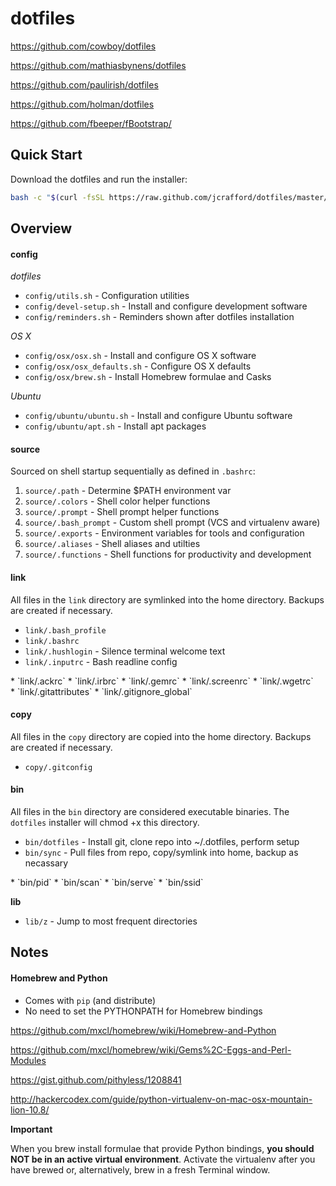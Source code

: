 # dotfiles

https://github.com/cowboy/dotfiles

https://github.com/mathiasbynens/dotfiles

https://github.com/paulirish/dotfiles

https://github.com/holman/dotfiles

https://github.com/fbeeper/fBootstrap/

## Quick Start

Download the dotfiles and run the installer:

```bash
bash -c "$(curl -fsSL https://raw.github.com/jcrafford/dotfiles/master/bin/dotfiles)" && source ~/.bashrc
```

## Overview

#### config

_dotfiles_

* `config/utils.sh` - Configuration utilities
* `config/devel-setup.sh` - Install and configure development software
* `config/reminders.sh` - Reminders shown after dotfiles installation

_OS X_

* `config/osx/osx.sh` - Install and configure OS X software
* `config/osx/osx_defaults.sh` - Configure OS X defaults
* `config/osx/brew.sh` - Install Homebrew formulae and Casks

_Ubuntu_

* `config/ubuntu/ubuntu.sh` - Install and configure Ubuntu software
* `config/ubuntu/apt.sh` - Install apt packages

#### source

Sourced on shell startup sequentially as defined in `.bashrc`:

1. `source/.path` - Determine $PATH environment var
2. `source/.colors` - Shell color helper functions
3. `source/.prompt` - Shell prompt helper functions
4. `source/.bash_prompt` - Custom shell prompt (VCS and virtualenv aware)
5. `source/.exports` - Environment variables for tools and configuration
6. `source/.aliases` - Shell aliases and utilties
7. `source/.functions` - Shell functions for productivity and development

#### link

All files in the `link` directory are symlinked into the home directory.
Backups are created if necessary.

* `link/.bash_profile`
* `link/.bashrc`
* `link/.hushlogin` - Silence terminal welcome text
* `link/.inputrc` - Bash readline config
<div/>
* `link/.ackrc`
* `link/.irbrc`
* `link/.gemrc`
* `link/.screenrc`
* `link/.wgetrc`
<div/>
* `link/.gitattributes`
* `link/.gitignore_global`

#### copy

All files in the `copy` directory are copied into the home directory.
Backups are created if necessary.

* `copy/.gitconfig`

#### bin

All files in the `bin` directory are considered executable binaries.
The `dotfiles` installer will chmod +x this directory.

* `bin/dotfiles` - Install git, clone repo into ~/.dotfiles, perform setup
* `bin/sync` - Pull files from repo, copy/symlink into home, backup as necassary
<div/>
* `bin/pid`
* `bin/scan`
* `bin/serve`
* `bin/ssid`

__lib__

* `lib/z` - Jump to most frequent directories

## Notes

#### Homebrew and Python

  * Comes with ```pip``` (and distribute)
  * No need to set the PYTHONPATH for Homebrew bindings

https://github.com/mxcl/homebrew/wiki/Homebrew-and-Python

https://github.com/mxcl/homebrew/wiki/Gems%2C-Eggs-and-Perl-Modules

https://gist.github.com/pithyless/1208841

http://hackercodex.com/guide/python-virtualenv-on-mac-osx-mountain-lion-10.8/

__Important__

When you brew install formulae that provide Python bindings, **you should NOT be in an active virtual environment**.
Activate the virtualenv after you have brewed or, alternatively, brew in a fresh Terminal window.
